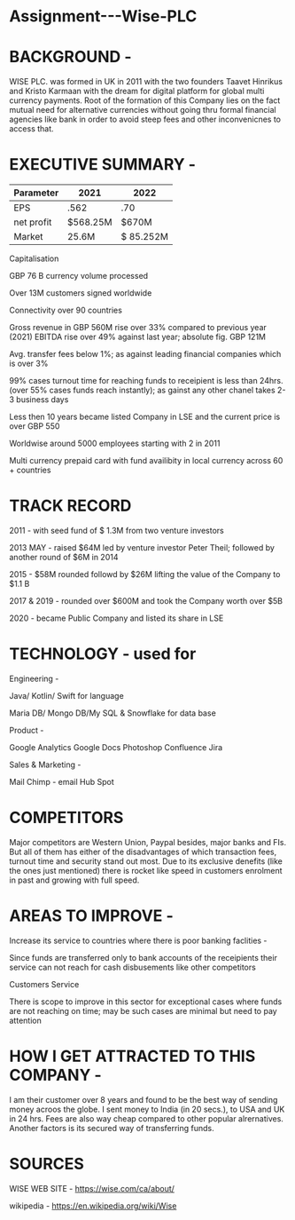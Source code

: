 # Assignment---Wise-PLC
# BACKGROUND -
WISE PLC. was formed in UK in 2011 with the two founders Taavet Hinrikus and Kristo Karmaan with the dream for digital platform for global multi currency payments. Root of the formation of this Company lies on the fact mutual need for alternative currencies without going thru formal financial agencies like bank in order to avoid steep fees and other inconvenicnes to access that. 

# EXECUTIVE SUMMARY -

Parameter| 2021 | 2022
-- | --|--
EPS  |.562 | .70
net profit| $568.25M | $670M
Market     |     25.6M    |$ 85.252M
Capitalisation

GBP 76 B currency volume processed 

Over 13M customers signed worldwide 

Connectivity over 90 countries 

Gross revenue in GBP 560M rise over 33% compared to previous year (2021)
EBITDA rise over 49% against last year; absolute fig. GBP 121M

Avg. transfer fees below 1%; as against leading financial companies which is over 3%

99% cases turnout time for reaching funds to receipient is less than 24hrs. (over 55% cases funds reach instantly); as gainst any other chanel takes 2-3 business days

Less then 10 years became listed Company in LSE and the current price is over GBP 550

Worldwise around 5000 employees starting with 2 in 2011

Multi currency prepaid card with fund availibity in local currency across 60 + countries 

# TRACK RECORD 

2011 - with seed fund of $ 1.3M from two venture investors 

2013 MAY - raised $64M led by venture investor Peter Theil; followed by another round of $6M in 2014

2015 - $58M rounded followd by $26M lifting the value of the Company to $1.1 B

2017 & 2019 - rounded over $600M and took the Company worth over $5B 

2020 - became Public Company and listed its share in LSE 


# TECHNOLOGY - used for  

Engineering -

Java/ Kotlin/ Swift for language 

Maria DB/ Mongo DB/My SQL & Snowflake for data base 

Product -

Google Analytics 
Google Docs
Photoshop
Confluence 
Jira 

Sales & Marketing -

Mail Chimp - email 
Hub Spot

# COMPETITORS 

Major competitors are Western Union, Paypal besides, major banks and FIs. But all of them has either of the disadvantages of which transaction fees, turnout time and security stand out most. Due to its exclusive denefits (like the ones just mentioned) there is rocket like speed in customers enrolment in past and growing with full speed. 
# AREAS TO IMPROVE -

Increase its service to countries where there is poor banking faclities -

Since funds are transferred only to bank accounts of the receipients their service can not reach for cash disbusements like other competitors 

Customers Service 

There is scope to improve in this sector for exceptional cases where funds are not reaching on time; may be such cases are minimal but need to pay attention 

# HOW I GET ATTRACTED TO THIS COMPANY -

I am their customer over 8 years and found to be the best way of sending money acroos the globe. I sent money to India (in 20 secs.), to USA and UK in 24 hrs. Fees are also way cheap compared to other popular alrernatives. Another factors is its secured way of transferring funds. 

# SOURCES 
WISE WEB SITE - https://wise.com/ca/about/

wikipedia - https://en.wikipedia.org/wiki/Wise




